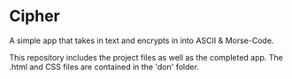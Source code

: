 # Cipher
A simple app that takes in text and encrypts in into ASCII &amp; Morse-Code.

This repository includes the project files as well as the completed app. 
The .html and CSS files are contained in the 'don' folder.
